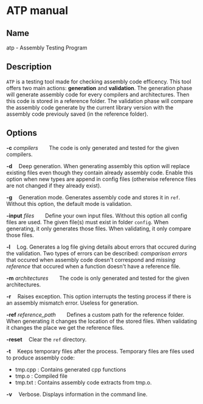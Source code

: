 # ATP manual

## Name

atp - Assembly Testing Program

## Description

`ATP` is a testing tool made for checking assembly code efficency. This tool offers two main actions: **generation** and **validation**.
The generation phase will generate assembly code for every compilers and architectures. Then this code is stored in a reference folder.
The validation phase will compare the assembly code generate by the current library version with the assembly code previouly saved (in the reference folder). 


## Options

**-c** *compilers*
$\,\,\,\,\,\,\,\,\,$ The code is only generated and tested for the given compilers.

**-d** $\,\,\,\,$ Deep generation. When generating assembly this option will replace existing files even though they contain already assembly code. Enable this option when new types are append in config files (otherwise reference files are not changed if they already exist).

**-g** $\,\,\,\,$ Generation mode. Generates assembly code and stores it in `ref`. Without this option, the default mode is validation.

**-input** *files*
$\,\,\,\,\,\,\,\,\,$ Define your own input files. Without this option all config files are used. The given file(s) must exist in folder `config`. When generating, it only generates those files. When validating, it only compare those files.

**-l** $\,\,\,\,$ Log. Generates a log file giving details about errors that occured during the validation. Two types of errors can be described: *comparison errors* that occured when assembly code doesn't correspond and *missing reference* that occured when a function doesn't have a reference file.

**-m** *architectures*
$\,\,\,\,\,\,\,\,\,$ The code is only generated and tested for the given architectures.

**-r** $\,\,\,\,$ Raises exception. This option interrupts the testing process if there is an assembly mismatch error. Useless for generation.

**-ref** *reference_path*
$\,\,\,\,\,\,\,\,\,$ Defines a custom path for the reference folder. When generating it changes the location of the stored files. When validating it changes the place we get the reference files.

**-reset** $\,\,\,\,$ Clear the `ref` directory.

**-t** $\,\,\,\,$ Keeps temporary files after the process. Temporary files are files used to produce assembly code:
- tmp.cpp : Contains generated cpp functions
- tmp.o : Compiled file
- tmp.txt : Contains assembly code extracts from tmp.o.

**-v** $\,\,\,\,$ Verbose. Displays information in the command line.